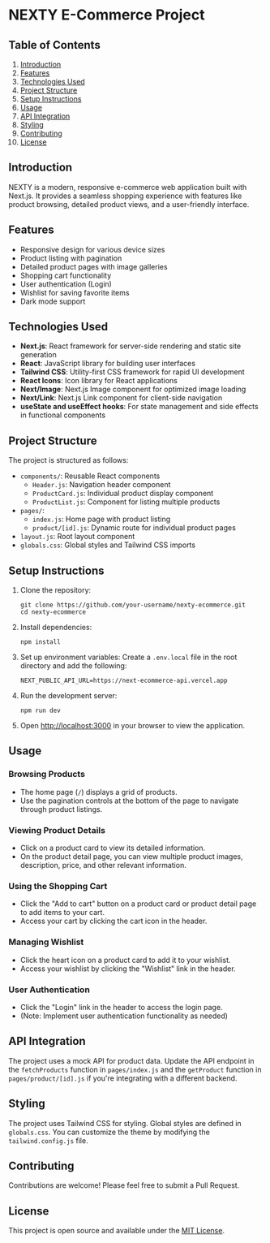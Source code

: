 # NEXTY E-Commerce Project

## Table of Contents
1. [Introduction](#introduction)
2. [Features](#features)
3. [Technologies Used](#technologies-used)
4. [Project Structure](#project-structure)
5. [Setup Instructions](#setup-instructions)
6. [Usage](#usage)
7. [API Integration](#api-integration)
8. [Styling](#styling)
9. [Contributing](#contributing)
10. [License](#license)

## Introduction

NEXTY is a modern, responsive e-commerce web application built with Next.js. It provides a seamless shopping experience with features like product browsing, detailed product views, and a user-friendly interface.

## Features

- Responsive design for various device sizes
- Product listing with pagination
- Detailed product pages with image galleries
- Shopping cart functionality
- User authentication (Login)
- Wishlist for saving favorite items
- Dark mode support

## Technologies Used

- **Next.js**: React framework for server-side rendering and static site generation
- **React**: JavaScript library for building user interfaces
- **Tailwind CSS**: Utility-first CSS framework for rapid UI development
- **React Icons**: Icon library for React applications
- **Next/Image**: Next.js Image component for optimized image loading
- **Next/Link**: Next.js Link component for client-side navigation
- **useState and useEffect hooks**: For state management and side effects in functional components

## Project Structure

The project is structured as follows:

- `components/`: Reusable React components
  - `Header.js`: Navigation header component
  - `ProductCard.js`: Individual product display component
  - `ProductList.js`: Component for listing multiple products
- `pages/`:
  - `index.js`: Home page with product listing
  - `product/[id].js`: Dynamic route for individual product pages
- `layout.js`: Root layout component
- `globals.css`: Global styles and Tailwind CSS imports

## Setup Instructions

1. Clone the repository:
   ```
   git clone https://github.com/your-username/nexty-ecommerce.git
   cd nexty-ecommerce
   ```

2. Install dependencies:
   ```
   npm install
   ```

3. Set up environment variables:
   Create a `.env.local` file in the root directory and add the following:
   ```
   NEXT_PUBLIC_API_URL=https://next-ecommerce-api.vercel.app
   ```

4. Run the development server:
   ```
   npm run dev
   ```

5. Open [http://localhost:3000](http://localhost:3000) in your browser to view the application.

## Usage

### Browsing Products

- The home page (`/`) displays a grid of products.
- Use the pagination controls at the bottom of the page to navigate through product listings.

### Viewing Product Details

- Click on a product card to view its detailed information.
- On the product detail page, you can view multiple product images, description, price, and other relevant information.

### Using the Shopping Cart

- Click the "Add to cart" button on a product card or product detail page to add items to your cart.
- Access your cart by clicking the cart icon in the header.

### Managing Wishlist

- Click the heart icon on a product card to add it to your wishlist.
- Access your wishlist by clicking the "Wishlist" link in the header.

### User Authentication

- Click the "Login" link in the header to access the login page.
- (Note: Implement user authentication functionality as needed)

## API Integration

The project uses a mock API for product data. Update the API endpoint in the `fetchProducts` function in `pages/index.js` and the `getProduct` function in `pages/product/[id].js` if you're integrating with a different backend.

## Styling

The project uses Tailwind CSS for styling. Global styles are defined in `globals.css`. You can customize the theme by modifying the `tailwind.config.js` file.

## Contributing

Contributions are welcome! Please feel free to submit a Pull Request.

## License

This project is open source and available under the [MIT License](LICENSE).